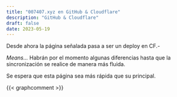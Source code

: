 ```yaml
---
title: "007407.xyz en GitHub & Cloudflare"
description: "GitHub & Cloudflare"
draft: false
date: 2023-05-19
---
```


Desde ahora la página señalada pasa a ser un deploy en CF.-

_Means..._ Habrán por el momento algunas diferencias hasta que la sincronización se realice de manera más fluida.

Se espera que esta página sea más rápida que su principal.

{{< graphcomment >}}
